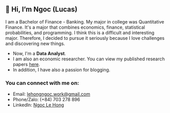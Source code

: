 ## 👋 Hi, I’m Ngoc (Lucas)

I am a Bachelor of Finance - Banking. My major in college was Quantitative Finance. It's a major that combines economics, finance, statistical probabilities, and programming. I think this is a difficult and interesting major. Therefore, I decided to pursue it seriously because I love challenges and discovering new things.

+ Now, I'm a **Data Analyst**.
+ I am also an economic researcher. You can view my published research papers [here](https://github.com/LeHongNgoc3820/Paper).
+ In addition, I have also a passion for blogging.
### You can connect with me on:
+ Email: lehongngoc.work@gmail.com
+ Phone/Zalo: (+84) 703 278 896
+ Linkedln: [Ngoc Le Hong](https://www.linkedin.com/in/ngoc-le-hong-44131b21a/)
